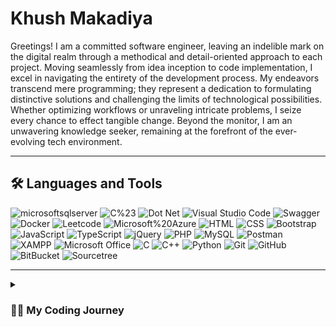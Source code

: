 # Khush Makadiya
 
Greetings! I am a committed software engineer, leaving an indelible mark on the digital realm through a methodical and detail-oriented approach to each project. Moving seamlessly from idea inception to code implementation, I excel in navigating the entirety of the development process. My endeavors transcend mere programming; they represent a dedication to formulating distinctive solutions and challenging the limits of technological possibilities. Whether optimizing workflows or unraveling intricate problems, I seize every chance to effect tangible change. Beyond the monitor, I am an unwavering knowledge seeker, remaining at the forefront of the ever-evolving tech environment.
 
---
 
## 🛠️ Languages and Tools
 
<!-- https://simpleicons.org/-->
 
<div>
<img src="https://img.shields.io/badge/microsoftsqlserver-CC2927?style=for-the-badge&logo=microsoftsqlserver&logoColor=white" title="microsoftsqlserver"/>
<img src="https://img.shields.io/badge/C%23-512BD4?style=for-the-badge&logo=c%23&logoColor=white" title="C%23"/>
<img src="https://img.shields.io/badge/dotnet-512BD4?style=for-the-badge&logo=dotnet&logoColor=white" title="Dot Net"/>
<img src="https://img.shields.io/badge/visual studio code-007ACC?style=for-the-badge&logo=visualstudiocode&logoColor=white" title="Visual Studio Code" />
<img src="https://img.shields.io/badge/swagger-85EA2D?style=for-the-badge&logo=swagger&logoColor=white" title="Swagger"/>
<img src="https://img.shields.io/badge/Docker-2CA5E0?style=for-the-badge&logo=docker&logoColor=white" title="Docker"/>
<img src="https://img.shields.io/badge/LeetCode-FFA116?style=for-the-badge&logo=leetcode&logoColor=white" title="Leetcode"/>
<img src="https://img.shields.io/badge/Microsoft%20Azure-0078D4?style=for-the-badge&logo=Microsoft%20Azure&logoColor=white" title="Microsoft%20Azure"/>
<img src="https://img.shields.io/badge/html5-E34F26?style=for-the-badge&logo=html5&logoColor=white" title="HTML"/>
<img src="https://img.shields.io/badge/css3-1572B6?style=for-the-badge&logo=css3&logoColor=white" title="CSS"/>
<img src="https://img.shields.io/badge/bootstrap-7952B3?style=for-the-badge&logo=bootstrap&logoColor=white" title="Bootstrap"/>
<img src="https://img.shields.io/badge/javascript-F7DF1E?style=for-the-badge&logo=javascript&logoColor=white" title="JavaScript"/>
<img src="https://img.shields.io/badge/typescript-3178C6?style=for-the-badge&logo=typescript&logoColor=white" title="TypeScript"/>
<img src="https://img.shields.io/badge/jquery-0769AD?style=for-the-badge&logo=jquery&logoColor=white" title="jQuery"/>
<img src="https://img.shields.io/badge/php-777BB4?style=for-the-badge&logo=php&logoColor=white" title="PHP"/>
<img src="https://img.shields.io/badge/mysql-4479A1?style=for-the-badge&logo=mysql&logoColor=white" title="MySQL"/>
<img src="https://img.shields.io/badge/postman-FF6C37?style=for-the-badge&logo=postman&logoColor=white" title="Postman"/>
<img src="https://img.shields.io/badge/xampp-FB7A24?style=for-the-badge&logo=xampp&logoColor=white" title="XAMPP"/>
<img src="https://img.shields.io/badge/microsoft office-D83B01?style=for-the-badge&logo=microsoftoffice&logoColor=white" title="Microsoft Office"/>
<img src="https://img.shields.io/badge/c-A8B9CC?style=for-the-badge&logo=c&logoColor=white" title="C"/>
<img src="https://img.shields.io/badge/c++-00599C?style=for-the-badge&logo=cplusplus&logoColor=white" title="C++"/>
<img src="https://img.shields.io/badge/python-3776AB?style=for-the-badge&logo=python&logoColor=white" title="Python"/>
<img src="https://img.shields.io/badge/git-181717?style=for-the-badge&logo=git&logoColor=white" title="Git"/>
<img src="https://img.shields.io/badge/github-181717?style=for-the-badge&logo=github&logoColor=white" title="GitHub"/>
<img src="https://img.shields.io/badge/Bitbucket-0747a6?style=for-the-badge&logo=bitbucket&logoColor=white" title="BitBucket"/>
<img src="https://img.shields.io/badge/Sourcetree-0052CC?style=for-the-badge&logo=Sourcetree&logoColor=white" title="Sourcetree"/>

</div>
 
---
 
<!-- ## 🏆 Stats -->
 
<!-- ![GitHub Streak](https://streak-stats.demolab.com?user=sumanjha108155&theme=gruvbox&border_radius=4.5) -->
 
 
<!-- ![GitHub stats](https://github-readme-stats.vercel.app/api?username=sumanjha108155&show_icons=true&theme=gruvbox) -->
 
 
<details>
<summary>
<h3>👨‍💻 My Coding Journey</h3>
</summary>
<p>
      I began my coding journey as a computer engineering student, fueled by curiosity and a deep desire to understand how things were made and how they worked. I delved into various programming languages, frameworks, and tools. Mastering frontend technologies like HTML, CSS, and JavaScript, I honed my skills in crafting visually appealing and user-friendly interfaces. Simultaneously, I dived into backend development, learning languages such as PHP and JavaScript. This comprehensive skill set ultimately led me to become a full stack developer, capable of seamlessly bridging the gap between frontend and backend development, and bringing my own ideas to life.
</p>
<p>
      Today, as a full stack developer, I relish the opportunity to design and develop my own applications and websites, providing end-to-end solutions and a seamless user experience. The satisfaction of transforming abstract concepts into tangible, functional programs fuels my passion for this field. I continuously seek to stay updated with the latest technologies and industry trends, committed to lifelong learning and growth. As I embark on new challenges, I am excited about the endless possibilities that lie ahead and the opportunity to create innovative digital experiences that have a positive impact.
</p>
<p>
      Come along on this thrilling adventure as we continue to shape the digital world, one thoughtful line of code at a time.
</p>
</details>
